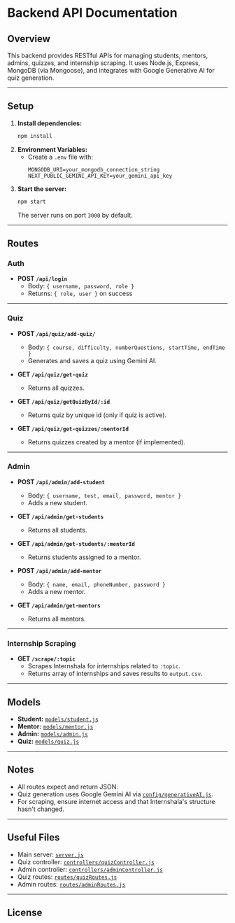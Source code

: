 # Backend API Documentation

## Overview

This backend provides RESTful APIs for managing students, mentors, admins, quizzes, and internship scraping. It uses Node.js, Express, MongoDB (via Mongoose), and integrates with Google Generative AI for quiz generation.

---

## Setup

1. **Install dependencies:**
   ```sh
   npm install
   ```
2. **Environment Variables:**
   - Create a `.env` file with:
     ```
     MONGODB_URI=your_mongodb_connection_string
     NEXT_PUBLIC_GEMINI_API_KEY=your_gemini_api_key
     ```
3. **Start the server:**
   ```sh
   npm start
   ```
   The server runs on port `3000` by default.

---

## Routes

### Auth

- **POST `/api/login`**
  - Body: `{ username, password, role }`
  - Returns: `{ role, user }` on success

---

### Quiz

- **POST `/api/quiz/add-quiz/`**
  - Body: `{ course, difficulty, numberQuestions, startTime, endTime }`
  - Generates and saves a quiz using Gemini AI.

- **GET `/api/quiz/get-quiz`**
  - Returns all quizzes.

- **GET `/api/quiz/getQuizById/:id`**
  - Returns quiz by unique id (only if quiz is active).

- **GET `/api/quiz/get-quizzes/:mentorId`**
  - Returns quizzes created by a mentor (if implemented).

---

### Admin

- **POST `/api/admin/add-student`**
  - Body: `{ username, test, email, password, mentor }`
  - Adds a new student.

- **GET `/api/admin/get-students`**
  - Returns all students.

- **GET `/api/admin/get-students/:mentorId`**
  - Returns students assigned to a mentor.

- **POST `/api/admin/add-mentor`**
  - Body: `{ name, email, phoneNumber, password }`
  - Adds a new mentor.

- **GET `/api/admin/get-mentors`**
  - Returns all mentors.

---

### Internship Scraping

- **GET `/scrape/:topic`**
  - Scrapes Internshala for internships related to `:topic`.
  - Returns array of internships and saves results to `output.csv`.

---

## Models

- **Student:** [`models/student.js`](models/student.js)
- **Mentor:** [`models/mentor.js`](models/mentor.js)
- **Admin:** [`models/admin.js`](models/admin.js)
- **Quiz:** [`models/quiz.js`](models/quiz.js)

---

## Notes

- All routes expect and return JSON.
- Quiz generation uses Google Gemini AI via [`config/generativeAI.js`](config/generativeAI.js).
- For scraping, ensure internet access and that Internshala's structure hasn't changed.

---

## Useful Files

- Main server: [`server.js`](server.js)
- Quiz controller: [`controllers/quizController.js`](controllers/quizController.js)
- Admin controller: [`controllers/adminController.js`](controllers/adminController.js)
- Quiz routes: [`routes/quizRoutes.js`](routes/quizRoutes.js)
- Admin routes: [`routes/adminRoutes.js`](routes/adminRoutes.js)

---

## License